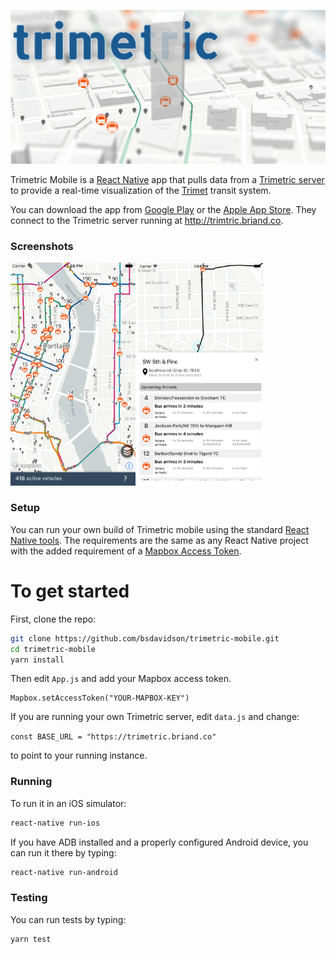 <img alt="Trimetric" src="images/trimetric_header.jpg" width="888"><br />

Trimetric Mobile is a [React Native] app that pulls data from a [Trimetric server]
to provide a real-time visualization of the [Trimet] transit system.

You can download the app from [Google Play] or the [Apple App Store].
They connect to the Trimetric server running at http://trimtric.briand.co.

### Screenshots

<img alt="overview" src="images/overview.jpg" width="200">
<img alt="arrival route" src="images/arrival_route.jpg" width="200">

### Setup

You can run your own build of Trimetric mobile using the standard [React Native tools]. The requirements are the same as any React Native project with the added requirement of a [Mapbox Access Token].

# To get started

First, clone the repo:

```sh
git clone https://github.com/bsdavidson/trimetric-mobile.git
cd trimetric-mobile
yarn install
```

Then edit `App.js` and add your Mapbox access token.

```
Mapbox.setAccessToken("YOUR-MAPBOX-KEY")
```

If you are running your own Trimetric server, edit `data.js` and change:

`const BASE_URL = "https://trimetric.briand.co"`

to point to your running instance.

### Running

To run it in an iOS simulator:

```sh
react-native run-ios
```

If you have ADB installed and a properly configured Android device, you can run it there by typing:

```sh
react-native run-android
```

### Testing

You can run tests by typing:

```sh
yarn test
```

[trimet]: https://trimet.org
[google play]: https://play.google.com/store/apps/details?id=com.trimetric_mobile
[apple app store]: https://itunes.apple.com/us/app/trimetric-mobile/id885567067
[gtfs]: https://developers.google.com/transit/
[mapbox]: https://www.mapbox.com/
[mapbox access token]: https://www.mapbox.com/signup/
[trimetric server]: https://github.com/bsdavidson/trimetric
[trimet api key]: https://developer.trimet.org/appid/registration/
[react native]: https://facebook.github.io/react-native/
[react native tools]: https://facebook.github.io/react-native/docs/getting-started.html
